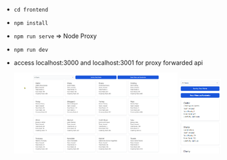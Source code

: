- `cd frontend`
- `npm install`
- `npm run serve` => Node Proxy
- `npm run dev` 
- access localhost:3000 and localhost:3001 for proxy forwarded api

  <img width="79%" src="./assets/2023-01-29%2014_21_18-.png">
  <img src="./assets/2023-01-29%2014_22_35-Vite%20App.png" width="20%" alt="accessibility text">